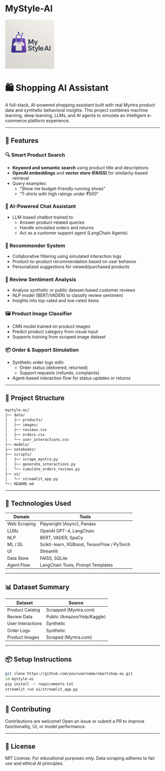 # MyStyle-AI

<img src="image.png" alt="MyStyle-AI Logo" width="160"/>


# 🛍️ Shopping AI Assistant

A full-stack, AI-powered shopping assistant built with real Myntra product data and synthetic behavioral insights. This project combines machine learning, deep learning, LLMs, and AI agents to simulate an intelligent e-commerce platform experience.

---

## 🚀 Features

### 🔍 Smart Product Search
- **Keyword and semantic search** using product title and descriptions
- **OpenAI embeddings** and **vector store (FAISS)** for similarity-based retrieval
- Query examples:
  - “Show me budget-friendly running shoes”
  - “T-shirts with high ratings under ₹500”

### 🤖 AI-Powered Chat Assistant
- LLM-based chatbot trained to:
  - Answer product-related queries
  - Handle simulated orders and returns
  - Act as a customer support agent (LangChain Agents)

### 🧠 Recommender System
- Collaborative filtering using simulated interaction logs
- Product-to-product recommendation based on user behavior
- Personalized suggestions for viewed/purchased products

### 📝 Review Sentiment Analysis
- Analyze synthetic or public dataset-based customer reviews
- NLP model (BERT/VADER) to classify review sentiment
- Insights into top-rated and low-rated items

### 🖼️ Product Image Classifier
- CNN model trained on product images
- Predict product category from visual input
- Supports training from scraped image dataset

### 📦 Order & Support Simulation
- Synthetic order logs with:
  - Order status (delivered, returned)
  - Support requests (refunds, complaints)
- Agent-based interaction flow for status updates or returns

---

## 📂 Project Structure

```
mystyle-ai/
├── data/
│   ├── products/
│   ├── images/
│   ├── reviews.csv
│   ├── orders.csv
│   └── user_interactions.csv
├── models/
├── notebooks/
├── scripts/
│   ├── scrape_myntra.py
│   ├── generate_interactions.py
│   └── simulate_orders_reviews.py
├── ui/
│   └── streamlit_app.py
└── README.md
```

---

## 🧠 Technologies Used

| Domain        | Tools |
|---------------|-------|
| Web Scraping  | Playwright (Async), Pandas |
| LLMs          | OpenAI GPT-4, LangChain |
| NLP           | BERT, VADER, SpaCy |
| ML / DL       | Scikit-learn, XGBoost, TensorFlow / PyTorch |
| UI            | Streamlit |
| Data Store    | FAISS, SQLite |
| Agent Flow    | LangChain Tools, Prompt Templates |

---

## 📊 Dataset Summary

| Dataset                | Source          |
|------------------------|-----------------|
| Product Catalog        | Scrapped (Myntra.com) |
| Review Data            | Public (Amazon/Yelp/Kaggle) |
| User Interactions      | Synthetic        |
| Order Logs             | Synthetic        |
| Product Images         | Scraped (Myntra.com)|

---

## 📦 Setup Instructions

```bash
git clone https://github.com/yourusername/smartshop-ai.git
cd mystyle-ai
pip install -r requirements.txt
streamlit run ui/streamlit_app.py
```

---

## 🤝 Contributing

Contributions are welcome! Open an issue or submit a PR to improve functionality, UI, or model performance.

---

## 📜 License

MIT License. For educational purposes only. Data scraping adheres to fair use and ethical AI principles.
